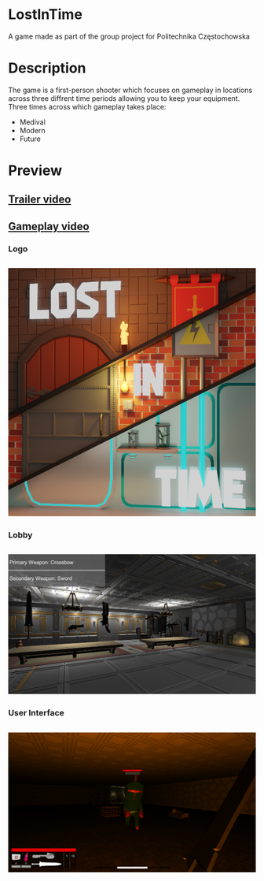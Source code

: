 # LostInTime
A game made as part of the group project for Politechnika Częstochowska

# Description
The game is a first-person shooter which focuses on gameplay in locations across three diffrent time periods allowing you to keep your equipment. 
Three times across which gameplay takes place:
* Medival
* Modern
* Future

# Preview

## [Trailer video](https://www.youtube.com/watch?v=8ja0p29xRpY&ab_channel=Hajcik)

## [Gameplay video](https://www.youtube.com/watch?v=s91gCxBFUZU&ab_channel=Hajcik)

### Logo
![](Images/LOGO.png)
---

### Lobby
![](Images/Lobby.png)
---

### User Interface
![](Images/UI.png)
---
